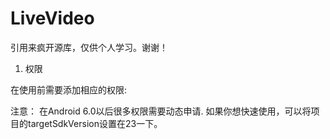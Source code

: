 # LiveVideo
引用来疯开源库，仅供个人学习。谢谢！

1. 权限

在使用前需要添加相应的权限:

<uses-permission android:name="android.permission.CAMERA" />
<uses-permission android:name="android.permission.FLASHLIGHT" />
<uses-permission android:name="android.permission.CAMERA" />

<uses-permission android:name="android.permission.WRITE_EXTERNAL_STORAGE"/>
<uses-permission android:name="android.permission.RECORD_AUDIO"/>
<uses-permission android:name="android.permission.MODIFY_AUDIO_SETTINGS" />

<uses-permission android:name="android.permission.WAKE_LOCK" />
<uses-permission android:name="android.permission.INTERNET" />

<uses-feature android:name="android.hardware.camera" />
<uses-feature android:name="android.hardware.autofocus" />
注意： 在Android 6.0以后很多权限需要动态申请. 如果你想快速使用，可以将项目的targetSdkVersion设置在23一下。

